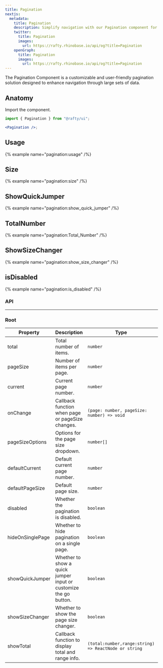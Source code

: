 ```yaml
---
title: Pagination
nextjs:
  metadata:
    title: Pagination
    description: Simplify navigation with our Pagination component for efficient content browsing.
    twitter:
      title: Pagination
      images:
        url: https://rafty.rhinobase.io/api/og?title=Pagination
    openGraph:
      title: Pagination
      images:
        url: https://rafty.rhinobase.io/api/og?title=Pagination
---
```


The Pagination Component is a customizable and user-friendly pagination solution designed to enhance navigation through large sets of data.

## Anatomy

Import the component.

```jsx
import { Pagination } from "@rafty/ui";

<Pagination />;
```

## Usage

{% example name="pagination:usage" /%}

## Size

{% example name="pagination:size" /%}

## ShowQuickJumper

{% example name="pagination:show_quick_jumper" /%}

## TotalNumber

{% example name="pagination:Total_Number" /%}

## ShowSizeChanger

{% example name="pagination:show_size_changer" /%}

## isDisabled

{% example name="pagination:is_disabled" /%}

### API

---

### Root

| Property         | Description                                                      | Type                                                 | Default    |
| ---------------- | ---------------------------------------------------------------- | ---------------------------------------------------- | ---------- |
| total            | Total number of items.                                           | `number`                                             | 0          |
| pageSize         | Number of items per page.                                        | `number`                                             | -          |
| current          | Current page number.                                             | `number`                                             | -          |
| onChange         | Callback function when page or pageSize changes.                 | `(page: number, pageSize: number) => void`           | -          |
| pageSizeOptions  | Options for the page size dropdown.                              | `number[]`                                           | [10,20,50] |
| defaultCurrent   | Default current page number.                                     | `number`                                             | 1          |
| defaultPageSize  | Default page size.                                               | `number`                                             | 10         |
| disabled         | Whether the pagination is disabled.                              | `boolean`                                            | -          |
| hideOnSinglePage | Whether to hide pagination on a single page.                     | `boolean`                                            | false      |
| showQuickJumper  | Whether to show a quick jumper input or customize the go button. | `boolean`                                            | false      |
| showSizeChanger  | Whether to show the page size changer.                           | `boolean`                                            | -          |
| showTotal        | Callback function to display total and range info.               | `(total:number,range:string) => ReactNode or string` | -          |
